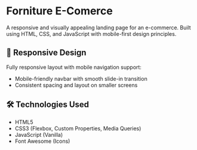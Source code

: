 # Forniture E-Comerce 
A responsive and visually appealing landing page for an e-commerce. Built using HTML, CSS, and JavaScript with mobile-first design principles.

## 📱 Responsive Design

Fully responsive layout with mobile navigation support:
- Mobile-friendly navbar with smooth slide-in transition
- Consistent spacing and layout on smaller screens

## 🛠 Technologies Used

- HTML5
- CSS3 (Flexbox, Custom Properties, Media Queries)
- JavaScript (Vanilla)
- Font Awesome (Icons)

